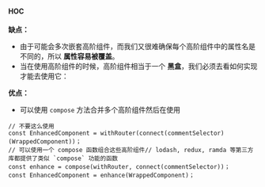 #### HOC

**缺点：**

- 由于可能会多次嵌套高阶组件，而我们又很难确保每个高阶组件中的属性名是不同的，所以 **属性容易被覆盖**。
- 当在使用高阶组件的时候，高阶组件相当于一个 **黑盒**，我们必须去看如何实现才能去使用它：

**优点：**

- 可以使用 `compose` 方法合并多个高阶组件然后在使用

```
// 不要这么使用
const EnhancedComponent = withRouter(connect(commentSelector)(WrappedComponent))；
// 可以使用一个 compose 函数组合这些高阶组件// lodash, redux, ramda 等第三方库都提供了类似 `compose` 功能的函数
const enhance = compose(withRouter, connect(commentSelector))；
const EnhancedComponent = enhance(WrappedComponent)；
```